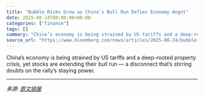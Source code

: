 ```yaml
---
title: "Bubble Risks Grow as China’s Bull Run Defies Economy Angst"
date: 2025-08-24T00:00:00+08:00
categories: ["finance"]
tags: []
summary: "China’s economy is being strained by US tariffs and a deep-rooted property crisis, yet stocks are extending their bull run &mdash; a disconnect that’s stirring doubts on the rally’s staying power."
source_url: "https://www.bloomberg.com/news/articles/2025-08-24/bubble-risks-grow-as-china-s-stock-bull-run-defies-economy-angst"
---
```


China’s economy is being strained by US tariffs and a deep-rooted property crisis, yet stocks are extending their bull run &mdash; a disconnect that’s stirring doubts on the rally’s staying power.

---

*来源: [原文链接](https://www.bloomberg.com/news/articles/2025-08-24/bubble-risks-grow-as-china-s-stock-bull-run-defies-economy-angst)*
